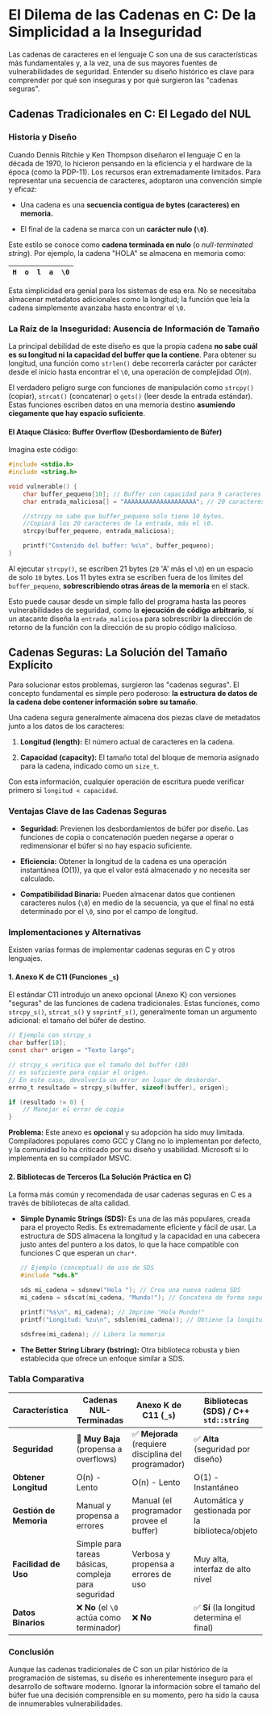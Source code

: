 # El Dilema de las Cadenas en C: De la Simplicidad a la Inseguridad

Las cadenas de caracteres en el lenguaje C son una de sus características más
fundamentales y, a la vez, una de sus mayores fuentes de vulnerabilidades de
seguridad. Entender su diseño histórico es clave para comprender por qué son
inseguras y por qué surgieron las "cadenas seguras".

## Cadenas Tradicionales en C: El Legado del NUL

### Historia y Diseño

Cuando Dennis Ritchie y Ken Thompson diseñaron el lenguaje C en la década de
1970, lo hicieron pensando en la eficiencia y el hardware de la época (como la
PDP-11). Los recursos eran extremadamente limitados. Para representar una
secuencia de caracteres, adoptaron una convención simple y eficaz:

- Una cadena es una **secuencia contigua de bytes (caracteres) en memoria.**

- El final de la cadena se marca con un **carácter nulo (`\0`)**.

Este estilo se conoce como **cadena terminada en nulo** (o _null-terminated
string_). Por ejemplo, la cadena "HOLA" se almacena en memoria como:

| `H` | `o` | `l` | `a` | `\0` |
| --- | --- | --- | --- | ---- |

Esta simplicidad era genial para los sistemas de esa era. No se necesitaba
almacenar metadatos adicionales como la longitud; la función que leía la cadena
simplemente avanzaba hasta encontrar el `\0`.

### La Raíz de la Inseguridad: Ausencia de Información de Tamaño

La principal debilidad de este diseño es que la propia cadena **no sabe cuál es
su longitud ni la capacidad del buffer que la contiene**. Para obtener su
longitud, una función como `strlen()` debe recorrerla carácter por carácter
desde el inicio hasta encontrar el `\0`, una operación de complejidad $O(n)$.

El verdadero peligro surge con funciones de manipulación como `strcpy()`
(copiar), `strcat()` (concatenar) o `gets()` (leer desde la entrada estándar).
Estas funciones escriben datos en una memoria destino **asumiendo ciegamente que
hay espacio suficiente**.

#### El Ataque Clásico: Buffer Overflow (Desbordamiento de Búfer)

Imagina este código:

```c
#include <stdio.h>
#include <string.h>

void vulnerable() {
    char buffer_pequeno[10]; // Buffer con capacidad para 9 caracteres + \0
    char entrada_maliciosa[] = "AAAAAAAAAAAAAAAAAAAA"; // 20 caracteres

    //strcpy no sabe que buffer_pequeno solo tiene 10 bytes.
    //Copiará los 20 caracteres de la entrada, más el \0.
    strcpy(buffer_pequeno, entrada_maliciosa);

    printf("Contenido del buffer: %s\n", buffer_pequeno);
}

```

Al ejecutar `strcpy()`, se escriben 21 bytes (`20` 'A' más el `\0`) en un
espacio de solo `10` bytes. Los 11 bytes extra se escriben fuera de los límites
del `buffer_pequeno`, **sobrescribiendo otras áreas de la memoria** en el stack.

Esto puede causar desde un simple fallo del programa hasta las peores
vulnerabilidades de seguridad, como la **ejecución de código arbitrario**, si un
atacante diseña la `entrada_maliciosa` para sobrescribir la dirección de retorno
de la función con la dirección de su propio código malicioso.

## Cadenas Seguras: La Solución del Tamaño Explícito

Para solucionar estos problemas, surgieron las "cadenas seguras". El concepto
fundamental es simple pero poderoso: **la estructura de datos de la cadena debe
contener información sobre su tamaño**.

Una cadena segura generalmente almacena dos piezas clave de metadatos junto a
los datos de los caracteres:

1. **Longitud (length):** El número actual de caracteres en la cadena.

1. **Capacidad (capacity):** El tamaño total del bloque de memoria asignado para
   la cadena, indicado como un `size_t`.

Con esta información, cualquier operación de escritura puede verificar primero
si `longitud < capacidad`.

### Ventajas Clave de las Cadenas Seguras

- **Seguridad:** Previenen los desbordamientos de búfer por diseño. Las
  funciones de copia o concatenación pueden negarse a operar o redimensionar el
  búfer si no hay espacio suficiente.

- **Eficiencia:** Obtener la longitud de la cadena es una operación instantánea
  (O(1)), ya que el valor está almacenado y no necesita ser calculado.

- **Compatibilidad Binaria:** Pueden almacenar datos que contienen caracteres
  nulos (`\0`) en medio de la secuencia, ya que el final no está determinado por
  el `\0`, sino por el campo de longitud.

### Implementaciones y Alternativas

Existen varias formas de implementar cadenas seguras en C y otros lenguajes.

#### **1. Anexo K de C11 (Funciones `_s`)**

El estándar C11 introdujo un anexo opcional (Anexo K) con versiones "seguras" de
las funciones de cadena tradicionales. Estas funciones, como `strcpy_s()`,
`strcat_s()` y `snprintf_s()`, generalmente toman un argumento adicional: el
tamaño del búfer de destino.

```c
// Ejemplo con strcpy_s
char buffer[10];
const char* origen = "Texto largo";

// strcpy_s verifica que el tamaño del buffer (10)
// es suficiente para copiar el origen.
// En este caso, devolvería un error en lugar de desbordar.
errno_t resultado = strcpy_s(buffer, sizeof(buffer), origen);

if (resultado != 0) {
    // Manejar el error de copia
}

```

**Problema:** Este anexo es **opcional** y su adopción ha sido muy limitada.
Compiladores populares como GCC y Clang no lo implementan por defecto, y la
comunidad lo ha criticado por su diseño y usabilidad. Microsoft sí lo implementa
en su compilador MSVC.

#### 2. Bibliotecas de Terceros (La Solución Práctica en C)

La forma más común y recomendada de usar cadenas seguras en C es a través de
bibliotecas de alta calidad.

- **Simple Dynamic Strings (SDS):** Es una de las más populares, creada para el
  proyecto Redis. Es extremadamente eficiente y fácil de usar. La estructura de
  SDS almacena la longitud y la capacidad en una cabecera justo antes del
  puntero a los datos, lo que la hace compatible con funciones C que esperan un
  `char*`.

  ```c
  // Ejemplo (conceptual) de uso de SDS
  #include "sds.h"

  sds mi_cadena = sdsnew("Hola "); // Crea una nueva cadena SDS
  mi_cadena = sdscat(mi_cadena, "Mundo!"); // Concatena de forma segura

  printf("%s\n", mi_cadena); // Imprime "Hola Mundo!"
  printf("Longitud: %zu\n", sdslen(mi_cadena)); // Obtiene la longitud en O(1)

  sdsfree(mi_cadena); // Libera la memoria

  ```

- **The Better String Library (bstring):** Otra biblioteca robusta y bien
  establecida que ofrece un enfoque similar a SDS.

### Tabla Comparativa

| Característica         | Cadenas NUL-Terminadas                              | Anexo K de C11 (`_s`)                                 | Bibliotecas (SDS) / C++ `std::string`            |
| ---------------------- | --------------------------------------------------- | ----------------------------------------------------- | ------------------------------------------------ |
| **Seguridad**          | 🚨 **Muy Baja** (propensa a overflows)              | ✅ **Mejorada** (requiere disciplina del programador) | ✅ **Alta** (seguridad por diseño)               |
| **Obtener Longitud**   | O(n) - Lento                                        | O(n) - Lento                                          | O(1) - Instantáneo                               |
| **Gestión de Memoria** | Manual y propensa a errores                         | Manual (el programador provee el buffer)              | Automática y gestionada por la biblioteca/objeto |
| **Facilidad de Uso**   | Simple para tareas básicas, compleja para seguridad | Verbosa y propensa a errores de uso                   | Muy alta, interfaz de alto nivel                 |
| **Datos Binarios**     | ❌ **No** (el `\0` actúa como terminador)           | ❌ **No**                                             | ✅ **Sí** (la longitud determina el final)       |

### Conclusión

Aunque las cadenas tradicionales de C son un pilar histórico de la programación
de sistemas, su diseño es inherentemente inseguro para el desarrollo de software
moderno. Ignorar la información sobre el tamaño del búfer fue una decisión
comprensible en su momento, pero ha sido la causa de innumerables
vulnerabilidades.
